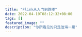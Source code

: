 ```yaml
---
title: "Flink从入门到跳楼"
date: 2022-04-10T08:12:32+08:00
tags: []
featured_image: ""
description: "你所看见的只是沧海一粟"
---
```




